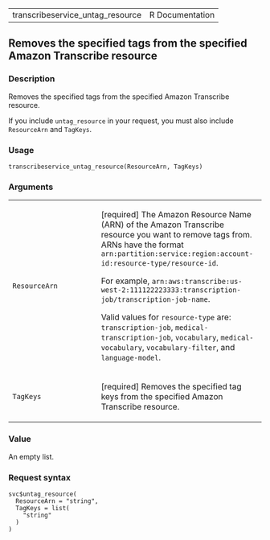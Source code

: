 <table style="width: 100%;">
<tbody>
<tr class="odd">
<td>transcribeservice_untag_resource</td>
<td style="text-align: right;">R Documentation</td>
</tr>
</tbody>
</table>

## Removes the specified tags from the specified Amazon Transcribe resource

### Description

Removes the specified tags from the specified Amazon Transcribe
resource.

If you include `untag_resource` in your request, you must also include
`ResourceArn` and `TagKeys`.

### Usage

    transcribeservice_untag_resource(ResourceArn, TagKeys)

### Arguments

<table>
<colgroup>
<col style="width: 35%" />
<col style="width: 65%" />
</colgroup>
<tbody>
<tr class="odd">
<td><code
id="transcribeservice_untag_resource_:_ResourceArn">ResourceArn</code></td>
<td><p>[required] The Amazon Resource Name (ARN) of the Amazon
Transcribe resource you want to remove tags from. ARNs have the format
<code>arn:partition:service:region:account-id:resource-type/resource-id</code>.</p>
<p>For example,
<code>arn:aws:transcribe:us-west-2:111122223333:transcription-job/transcription-job-name</code>.</p>
<p>Valid values for <code>resource-type</code> are:
<code>transcription-job</code>, <code>medical-transcription-job</code>,
<code>vocabulary</code>, <code>medical-vocabulary</code>,
<code>vocabulary-filter</code>, and
<code>language-model</code>.</p></td>
</tr>
<tr class="even">
<td><code
id="transcribeservice_untag_resource_:_TagKeys">TagKeys</code></td>
<td><p>[required] Removes the specified tag keys from the specified
Amazon Transcribe resource.</p></td>
</tr>
</tbody>
</table>

### Value

An empty list.

### Request syntax

    svc$untag_resource(
      ResourceArn = "string",
      TagKeys = list(
        "string"
      )
    )
